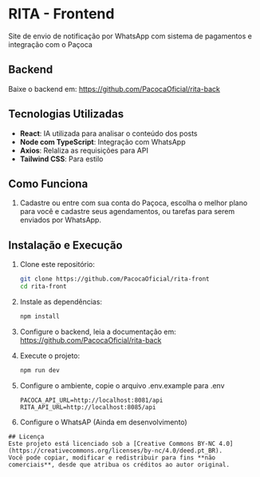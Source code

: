 # RITA  - Frontend
Site de envio de notificação por WhatsApp com sistema de pagamentos e integração com o Paçoca 

## Backend
Baixe o backend em: https://github.com/PacocaOficial/rita-back

## Tecnologias Utilizadas
- **React**: IA utilizada para analisar o conteúdo dos posts
- **Node com TypeScript**: Integração com WhatsApp
- **Axios**: Relaliza as requisições para API
- **Tailwind CSS**: Para estilo

## Como Funciona
1. Cadastre ou entre com sua conta do Paçoca, escolha o melhor plano para você e cadastre seus agendamentos, ou tarefas para serem enviados por WhatsApp.

## Instalação e Execução

1. Clone este repositório:
   ```sh
   git clone https://github.com/PacocaOficial/rita-front
   cd rita-front
   ```
2. Instale as dependências:
   ```sh
   npm install
   ```
3. Configure o backend, leia a documentação em: https://github.com/PacocaOficial/rita-back

4. Execute o projeto:
   ```sh
   npm run dev
   ```
5. Configure o ambiente, copie o arquivo .env.example para .env 
    ```
    PACOCA_API_URL=http://localhost:8081/api
    RITA_API_URL=http://localhost:8085/api

    ```

6. Configure o WhatsAP
    (Ainda em desenvolvimento)

```
## Licença
Este projeto está licenciado sob a [Creative Commons BY-NC 4.0](https://creativecommons.org/licenses/by-nc/4.0/deed.pt_BR).  
Você pode copiar, modificar e redistribuir para fins **não comerciais**, desde que atribua os créditos ao autor original.

